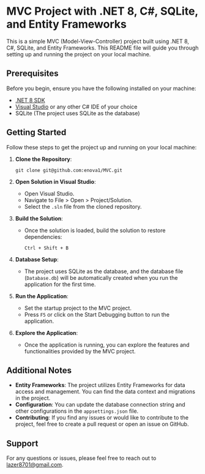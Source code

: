 
# MVC Project with .NET 8, C#, SQLite, and Entity Frameworks

This is a simple MVC (Model-View-Controller) project built using .NET 8, C#, SQLite, and Entity Frameworks. This README file will guide you through setting up and running the project on your local machine.

## Prerequisites

Before you begin, ensure you have the following installed on your machine:

- [.NET 8 SDK](https://dotnet.microsoft.com/download/dotnet/5.0)
- [Visual Studio](https://visualstudio.microsoft.com/) or any other C# IDE of your choice
- SQLite (The project uses SQLite as the database)

## Getting Started

Follow these steps to get the project up and running on your local machine:

1. **Clone the Repository**: 
   ```
   git clone git@github.com:enova1/MVC.git
   ```

2. **Open Solution in Visual Studio**:
   - Open Visual Studio.
   - Navigate to File > Open > Project/Solution.
   - Select the `.sln` file from the cloned repository.

3. **Build the Solution**:
   - Once the solution is loaded, build the solution to restore dependencies:
     ```
     Ctrl + Shift + B
     ```

4. **Database Setup**:
   - The project uses SQLite as the database, and the database file (`Database.db`) will be automatically created when you run the application for the first time.

5. **Run the Application**:
   - Set the startup project to the MVC project.
   - Press `F5` or click on the Start Debugging button to run the application.

6. **Explore the Application**:
   - Once the application is running, you can explore the features and functionalities provided by the MVC project.

## Additional Notes

- **Entity Frameworks**: The project utilizes Entity Frameworks for data access and management. You can find the data context and migrations in the project.
- **Configuration**: You can update the database connection string and other configurations in the `appsettings.json` file.
- **Contributing**: If you find any issues or would like to contribute to the project, feel free to create a pull request or open an issue on GitHub.

## Support

For any questions or issues, please feel free to reach out to [lazer8701@gmail.com](mailto:lazer8701@gmail.com).

